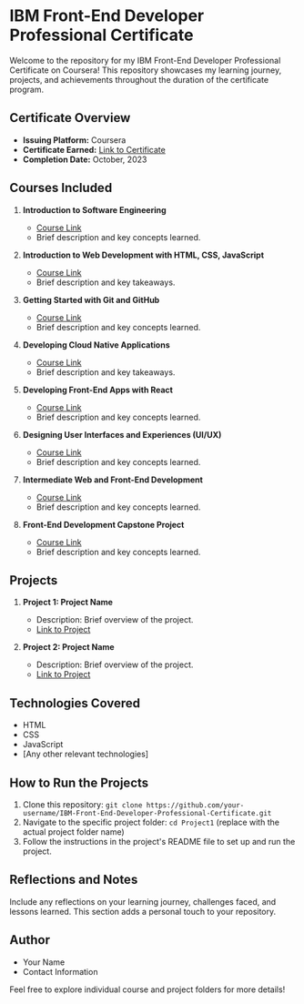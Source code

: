 # IBM Front-End Developer Professional Certificate

Welcome to the repository for my IBM Front-End Developer Professional Certificate on Coursera! This repository showcases my learning journey, projects, and achievements throughout the duration of the certificate program.

## Certificate Overview
- **Issuing Platform:** Coursera
- **Certificate Earned:** [Link to Certificate](replace-with-your-certificate-link)
- **Completion Date:** October, 2023

## Courses Included
1. **Introduction to Software Engineering**
   - [Course Link](https://www.coursera.org/learn/introduction-to-software-engineering?specialization=ibm-frontend-developer)
   - Brief description and key concepts learned.

2. **Introduction to Web Development with HTML, CSS, JavaScript**
   - [Course Link](replace-with-course2-link)
   - Brief description and key takeaways.

3. **Getting Started with Git and GitHub**
   - [Course Link](replace-with-course3-link)
   - Brief description and key concepts learned.

4. **Developing Cloud Native Applications**
   - [Course Link](replace-with-course4-link)
   - Brief description and key takeaways.

5. **Developing Front-End Apps with React**
   - [Course Link](replace-with-course5-link)
   - Brief description and key concepts learned.

6. **Designing User Interfaces and Experiences (UI/UX)**
   - [Course Link](replace-with-course5-link)
   - Brief description and key concepts learned.

7. **Intermediate Web and Front-End Development**
   - [Course Link](replace-with-course5-link)
   - Brief description and key concepts learned.

7. **Front-End Development Capstone Project**
   - [Course Link](replace-with-course5-link)
   - Brief description and key concepts learned.


## Projects
1. **Project 1: Project Name**
   - Description: Brief overview of the project.
   - [Link to Project](replace-with-project1-link)

2. **Project 2: Project Name**
   - Description: Brief overview of the project.
   - [Link to Project](replace-with-project2-link)

## Technologies Covered
- HTML
- CSS
- JavaScript
- [Any other relevant technologies]

## How to Run the Projects
1. Clone this repository: `git clone https://github.com/your-username/IBM-Front-End-Developer-Professional-Certificate.git`
2. Navigate to the specific project folder: `cd Project1` (replace with the actual project folder name)
3. Follow the instructions in the project's README file to set up and run the project.

## Reflections and Notes
Include any reflections on your learning journey, challenges faced, and lessons learned. This section adds a personal touch to your repository.

## Author
- Your Name
- Contact Information

Feel free to explore individual course and project folders for more details!
